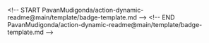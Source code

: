 <\!-- START PavanMudigonda/action-dynamic-readme@main/template/badge-template.md -->
<\!-- END PavanMudigonda/action-dynamic-readme@main/template/badge-template.md -->
